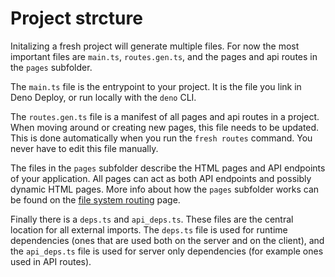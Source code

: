 # Project strcture

Initalizing a fresh project will generate multiple files. For now the most
important files are `main.ts`, `routes.gen.ts`, and the pages and api routes in
the `pages` subfolder.

The `main.ts` file is the entrypoint to your project. It is the file you link in
Deno Deploy, or run locally with the `deno` CLI.

The `routes.gen.ts` file is a manifest of all pages and api routes in a project.
When moving around or creating new pages, this file needs to be updated. This is
done automatically when you run the `fresh routes` command. You never have to
edit this file manually.

The files in the `pages` subfolder describe the HTML pages and API endpoints of
your application. All pages can act as both API endpoints and possibly dynamic
HTML pages. More info about how the `pages` subfolder works can be found on the
[file system routing](./file-system-routing.md) page.

Finally there is a `deps.ts` and `api_deps.ts`. These files are the central
location for all external imports. The `deps.ts` file is used for runtime
dependencies (ones that are used both on the server and on the client), and the
`api_deps.ts` file is used for server only dependencies (for example ones used
in API routes).
